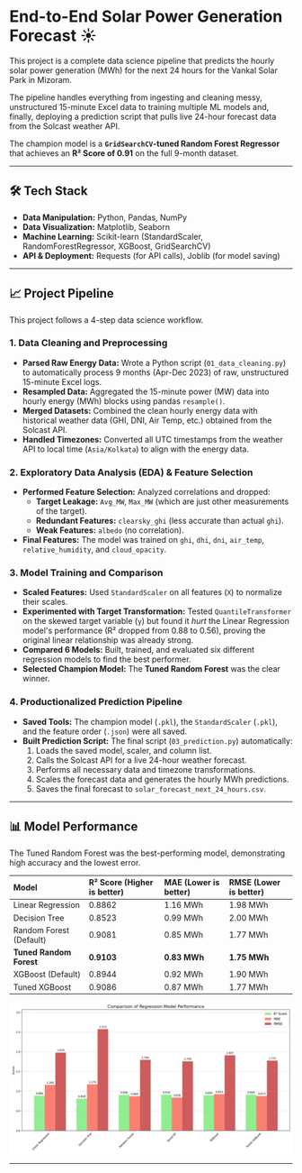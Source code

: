 # End-to-End Solar Power Generation Forecast ☀️

This project is a complete data science pipeline that predicts the hourly solar power generation (MWh) for the next 24 hours for the Vankal Solar Park in Mizoram.

The pipeline handles everything from ingesting and cleaning messy, unstructured 15-minute Excel data to training multiple ML models and, finally, deploying a prediction script that pulls live 24-hour forecast data from the Solcast weather API.

The champion model is a **`GridSearchCV`-tuned Random Forest Regressor** that achieves an **R² Score of 0.91** on the full 9-month dataset.

---

## 🛠️ Tech Stack

* **Data Manipulation:** Python, Pandas, NumPy
* **Data Visualization:** Matplotlib, Seaborn
* **Machine Learning:** Scikit-learn (StandardScaler, RandomForestRegressor, XGBoost, GridSearchCV)
* **API & Deployment:** Requests (for API calls), Joblib (for model saving)

---

## 📈 Project Pipeline

This project follows a 4-step data science workflow.

### 1. Data Cleaning and Preprocessing

* **Parsed Raw Energy Data:** Wrote a Python script (`01_data_cleaning.py`) to automatically process 9 months (Apr-Dec 2023) of raw, unstructured 15-minute Excel logs.
* **Resampled Data:** Aggregated the 15-minute power (MW) data into hourly energy (MWh) blocks using pandas `resample()`.
* **Merged Datasets:** Combined the clean hourly energy data with historical weather data (GHI, DNI, Air Temp, etc.) obtained from the Solcast API.
* **Handled Timezones:** Converted all UTC timestamps from the weather API to local time (`Asia/Kolkata`) to align with the energy data.

### 2. Exploratory Data Analysis (EDA) & Feature Selection

* **Performed Feature Selection:** Analyzed correlations and dropped:
    * **Target Leakage:** `Avg_MW`, `Max_MW` (which are just other measurements of the target).
    * **Redundant Features:** `clearsky_ghi` (less accurate than actual `ghi`).
    * **Weak Features:** `albedo` (no correlation).
* **Final Features:** The model was trained on `ghi`, `dhi`, `dni`, `air_temp`, `relative_humidity`, and `cloud_opacity`.

### 3. Model Training and Comparison

* **Scaled Features:** Used `StandardScaler` on all features (`X`) to normalize their scales.
* **Experimented with Target Transformation:** Tested `QuantileTransformer` on the skewed target variable (`y`) but found it *hurt* the Linear Regression model's performance (R² dropped from 0.88 to 0.56), proving the original linear relationship was already strong.
* **Compared 6 Models:** Built, trained, and evaluated six different regression models to find the best performer.
* **Selected Champion Model:** The **Tuned Random Forest** was the clear winner.

### 4. Productionalized Prediction Pipeline

* **Saved Tools:** The champion model (`.pkl`), the `StandardScaler` (`.pkl`), and the feature order (`.json`) were all saved.
* **Built Prediction Script:** The final script (`03_prediction.py`) automatically:
    1.  Loads the saved model, scaler, and column list.
    2.  Calls the Solcast API for a live 24-hour weather forecast.
    3.  Performs all necessary data and timezone transformations.
    4.  Scales the forecast data and generates the hourly MWh predictions.
    5.  Saves the final forecast to `solar_forecast_next_24_hours.csv`.

---

## 📊 Model Performance

The Tuned Random Forest was the best-performing model, demonstrating high accuracy and the lowest error.

| Model | R² Score (Higher is better) | MAE (Lower is better) | RMSE (Lower is better) |
| :--- | :--- | :--- | :--- |
| Linear Regression | 0.8862 | 1.16 MWh | 1.98 MWh |
| Decision Tree | 0.8523 | 0.99 MWh | 2.00 MWh |
| Random Forest (Default) | 0.9081 | 0.85 MWh | 1.77 MWh |
| **Tuned Random Forest** | **0.9103** | **0.83 MWh** | **1.75 MWh** |
| XGBoost (Default) | 0.8944 | 0.92 MWh | 1.90 MWh |
| Tuned XGBoost | 0.9086 | 0.87 MWh | 1.77 MWh |

![Model Comparison Chart](model_performance_comparison.png)

---

